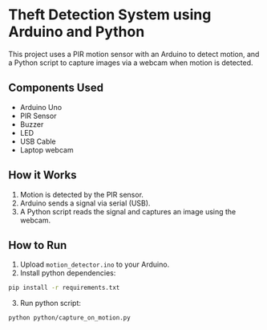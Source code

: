 # Theft Detection System using Arduino and Python

This project uses a PIR motion sensor with an Arduino to detect motion, and a Python script to capture images via a webcam when motion is detected.

## Components Used
- Arduino Uno
- PIR Sensor
- Buzzer
- LED
- USB Cable
- Laptop webcam

## How it Works
1. Motion is detected by the PIR sensor.
2. Arduino sends a signal via serial (USB).
3. A Python script reads the signal and captures an image using the webcam.

## How to Run
1. Upload `motion_detector.ino` to your Arduino.
2. Install python dependencies:
```bash
pip install -r requirements.txt
```
3. Run python script:
```
python python/capture_on_motion.py
